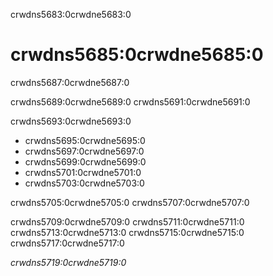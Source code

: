 crwdns5683:0crwdne5683:0
# crwdns5685:0crwdne5685:0
crwdns5687:0crwdne5687:0

crwdns5689:0crwdne5689:0 crwdns5691:0crwdne5691:0

crwdns5693:0crwdne5693:0
* crwdns5695:0crwdne5695:0
* crwdns5697:0crwdne5697:0
* crwdns5699:0crwdne5699:0
* crwdns5701:0crwdne5701:0
* crwdns5703:0crwdne5703:0

crwdns5705:0crwdne5705:0 crwdns5707:0crwdne5707:0

crwdns5709:0crwdne5709:0 crwdns5711:0crwdne5711:0 crwdns5713:0crwdne5713:0 crwdns5715:0crwdne5715:0 crwdns5717:0crwdne5717:0

*crwdns5719:0crwdne5719:0*
